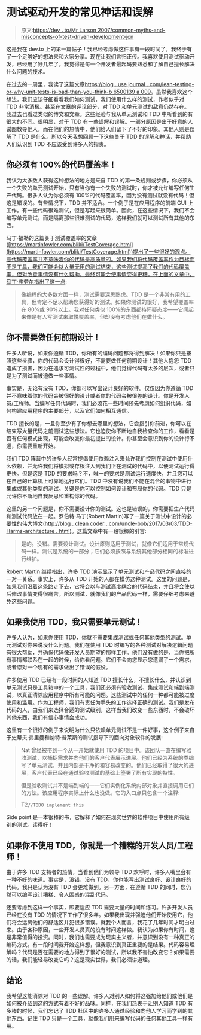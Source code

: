 # 测试驱动开发的常见神话和误解

> 原文:[https://dev . to/Mr Larson 2007/common-myths-and-misconcepts-of-test-driven-development-jcn](https://dev.to/mrlarson2007/common-myths-and-misconceptions-of-test-driven-development-jcn)

这是我在 dev.to 上的第一篇帖子！我已经考虑做这件事有一段时间了，我终于有了一个足够好的想法来和大家分享。现在让我们言归正传。我喜欢使用测试驱动开发，已经用了好几年了。我觉得是每一个开发者最起码要熟悉和了解自己擅长解决什么问题的技术。

在过去的一周里，我读了这篇文章[https://blog . use journal . com/lean-testing-or-why-unit-tests-is-bad-than-you-think-b 6500139 a 009](https://blog.usejournal.com/lean-testing-or-why-unit-tests-are-worse-than-you-think-b6500139a009)。虽然我喜欢这个想法，我们应该仔细看看我们如何测试，我们使用什么样的测试，作者似乎对 TDD 非常消极。甚至在文章的评论部分，对 TDD 和单元测试的敌意仍然存在。我过去也看过类似的博文和文章。这些经验与我从单元测试和 TDD 中所看到的有很大的不同。很明显，对于 TDD 有一些误解和误解。一部分原因是出于好意的人试图教导他人，而在他们的热情中，他们给人们留下了不好的印象。其他人则是误解了 TDD 是什么。所以今天我想回顾一下这些关于 TDD 的误解和神话，并帮助人们认识到 TDD 不应该受到许多人的指责。

## 你必须有 100%的代码覆盖率！

我认为大多数人获得这种想法的地方是来自 TDD 的第一条规则或步骤，你必须从一个失败的单元测试开始，只有当你有一个失败的测试时，你才被允许编写任何生产代码。很多人认为你必须有 100%的代码覆盖率，因为没有测试就没有代码！但这是错误的。有些情况下，TDD 并不适合。一个例子是在应用程序的前端 GUI 上工作。有一些代码很难测试，但是写起来很简单。因此，在这些情况下，我们不会编写单元测试，而是隔离那些很难测试的代码，这样我们就可以测试所有其他的东西。

马丁·福勒的这篇关于测试覆盖率的文章([https://martinfowler.com/bliki/TestCoverage.html](https://martinfowler.com/bliki/TestCoverage.html))提出了一些很好的观点。高代码覆盖率并不意味着你的代码是高质量的。如果我们将代码覆盖率作为目标而不是工具，我们可能会以大量无用的测试结束，这些测试提高了我们的代码覆盖率，但对改善事情没有什么帮助，最终可能会使事情变得更糟。在上面的文章中，马丁·弗劳尔指出了这一点:

> 像编程的大多数方面一样，测试需要深思熟虑。TDD 是一个非常有用的工具，但肯定不足以帮助您获得好的测试。如果你测试的很好，我希望覆盖率在 80%或 90%以上。我对任何类似 100%的东西都持怀疑态度——它闻起来像是有人写测试来取悦覆盖率，但却没有考虑他们在做什么。

## 你不需要做任何前期设计！

许多人听说，如果你遵循 TDD，你所有的编码问题都将得到解决！如果你只是按照这些步骤，你的代码会设计得很好，不需要做任何前期设计！其他人抱怨 TDD 造成了损害，因为在追求可测试性的过程中，他们觉得代码有太多的层次，或者只是为了测试而被迫做一些事情。

事实是，无论有没有 TDD，你都可以写出设计良好的软件。仅仅因为你遵循 TDD 并不意味着你的代码会被很好的设计或者你的代码会被很差的设计。你是开发人员/工程师。当编写任何代码时，我们必须花一些时间预先考虑如何组织代码，如何构建应用程序的主要部分，以及它们如何相互通信。

TDD 擅长的是，一旦你至少有了你想去哪里的想法，它会指引你前进，你可以在结束写大量代码之前测试这些想法。它也迫使你不断地自我检查你的工作，看看是否有任何模式出现，可能会改变你最初提出的设计。你甚至会意识到你的设计行不通，你需要重新开始。

我们 TDD 阵营中的许多人经常提倡使用依赖注入来允许我们控制在测试中使用什么依赖，并允许我们将模拟或存根注入到我们正在测试的代码中，以便测试运行得更快。但是这是 TDD 的要求吗？不，唯一的要求是测试运行速度快，并且您可以在自己的计算机上可靠地运行它们。TDD 中没有说我们不能在混合的事物中进行集成或其他类型的测试。关键是你可以控制如何设计和布局你的代码。TDD 只是允许你不断地自我反思和重构你的代码。

这里的另一个问题是，你不需要设计你的测试。这也是错误的，你需要把生产代码和测试代码放在一起。罗伯特·马丁(Robert Martin)写了一篇关于测试中设计的必要性的伟大博文([http://blog . clean coder . com/uncle-bob/2017/03/03/TDD-Harms-architecture . html](http://blog.cleancoder.com/uncle-bob/2017/03/03/TDD-Harms-Architecture.html))。这篇文章中有一段很棒的引言:

> 是的。没错。需要设计测试。设计原则适用于测试，就像它们适用于常规代码一样。测试是系统的一部分；它们必须按照与系统其他部分相同的标准进行维护。

Robert Martin 继续指出，许多 TDD 演示显示了单元测试和产品代码之间直接的一对一关系。事实上，许多从 TDD 开始的人都在模仿这种测试。这里的问题是，如果我们沿着这条路走下去，它将会以与测试高度耦合的代码结束，并且将会使以后修改事情变得很痛苦。所以测试，就像我们的产品代码一样，需要仔细考虑来避免这些问题。

## 如果我使用 TDD，我只需要单元测试！

许多人认为，如果你使用 TDD，你就不需要集成测试或任何其他类型的测试。单元测试对你来说没什么问题。我们在使用 TDD 时编写的各种测试对解决逻辑问题有很大帮助，并确保代码像开发人员期望的那样工作。他们没有做的是，当你把所有事情都联系在一起的时候，给你看问题。它们不会向您显示您遗漏了一个需求，或者您对一个现有的需求做出了错误的假设。

许多使用 TDD 已经有一段时间的人知道 TDD 擅长什么，不擅长什么，并认识到单元测试只是工具箱中的一个工具，我们还必须有验收测试、集成测试和端到端测试，以真正清除应用程序中所有可能的问题。这些测试中的任何一种都可能被过度使用和滥用。作为工程师，我们有责任为手头的工作选择正确的测试。我们是发布代码的人，由我们来选择合适的测试级别，这样当我们改变一些东西时，不会破坏其他东西，我们有信心事情会成功。

这里有一个很好的例子来说明为什么只依赖单元测试不是一件好事，这个例子来自于史蒂夫·弗里曼和纳特·普莱斯的测试指导下的面向对象软件的发展:

> Nat 曾经被带到一个从一开始就使用 TDD 的项目中。该团队一直在编写验收测试，以捕捉需求并向他们的客户代表展示进展。他们已经为系统的类编写了单元测试，并且内部是干净的和容易改变的。他们已经取得了很大的进展，客户代表已经在通过验收测试的基础上签署了所有实现的特性。
> 
> 但是验收测试并不是端到端的——它们实例化系统内部对象并直接调用它们的方法。该应用程序实际上什么也没做。它的入口点只包含一个注释:
> 
> T2`//TODO implement this`

Side point 是一本很棒的书，它解释了如何在现实世界的软件项目中使用所有级别的测试。读得好！

## 如果你不使用 TDD，你就是一个糟糕的开发人员/工程师！

由于许多 TDD 支持者的热情，当看到他们为领导 TDD 欢呼时，许多人嘴里会有一种不好的味道。事实是，没错，没有 TDD，你也能写出测试良好、设计良好的代码。我只是认为没有 TDD 会更难做到。另一方面，在遵循 TDD 的同时，您仍然可以编写设计糟糕、令人困惑的混乱代码。

还要考虑到这样一个事实，即要适应 TDD 需要大量的时间和练习。许多开发人员已经在没有 TDD 的情况下工作了很多年。如果我出现并强迫他们开始使用它，他们将会远离他们的舒适区并犯很多错误。就我个人而言，我花了几年时间才明白过来。由于各种原因，一些开发人员真的没有时间这样做。我认为如果你有时间，这是非常值得的投资。同时，我们也需要成为现实主义者，并意识到没有一种真正的编码方式。有一段时间我开始这样想，但我意识到真正重要的是结果。代码容易理解吗？代码是否在需要的地方得到了很好的测试，所以我不害怕改变它？如果需要的话，我们能轻易改变它吗？这是现实世界，我们必须讲道理。

## 结论

我希望这能消除对 TDD 的一些误解。许多人对别人如何将这强加给他们或他们是如何被介绍到这的方式有着不好的品味。同样，在我们热衷于让别人知道 TDD 有多棒的时候，我们忘记了 TDD 社区中的许多人通过经验和向他人学习而学到的其他东西。记住 TDD 只是一个工具，就像我们用来编写代码的任何其他工具一样有用。